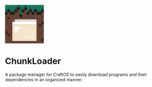 <picture>
    <img alt="ChunkLoader Logo" src="./docs/chunk_loader_logo_128.png">
</picture>

# ChunkLoader
A package manager for CraftOS to easily download programs and their dependencies in an organized manner. 

